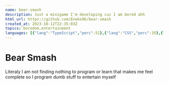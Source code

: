 ```yaml
---
name: bear-smash
description: Just a minigame I'm developing cuz I am bored ahh
html_url: https://github.com/Eneko96/bear-smash
created_at: 2023-10-12T22:35:03Z
topics: boredom,entertainment
languages: [{"lang":"TypeScript","perc":51},{"lang":"CSS","perc":35},{"lang":"HTML","perc":6},{"lang":"JavaScript","perc":6}]
---
```

# Bear Smash

Literaly I am not finding nothing to program or learn that makes me feel complete so I program dumb stuff to entertain myself

